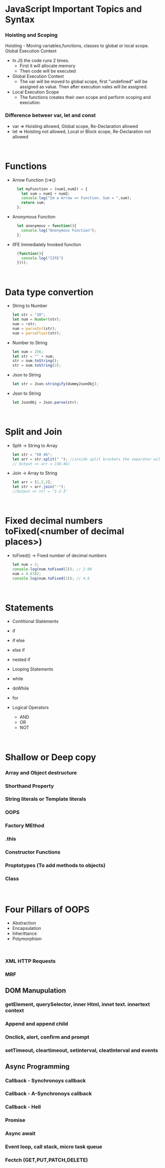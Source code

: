 # JavaScript Important Topics and Syntax <br/>

### Hoisting and Scoping
Hoisting - Moving variables,functions, classes to global or local scope.
Global Execution Context
- In JS the code runs 2 times.
  - First it will allocate memory
  - Then code will be executed
- Global Execution Context
  - The var will be moved to global scope, first "undefined" will be assigned as value. Then after execution vales will be assigned.
- Local Execution Scope
  - The functions creates their own scope and perform scoping and execution. 

### Difference betweer var, let and const
-  var => Hoisting allowed, Global scope, Re-Declaration allowed
-  let => Hoisting not allowed, Local or Block scope, Re-Declaration not allowed

<br/>

# Functions
- Arrow Function ()=>{}
  ```js
    let myFunction = (num1,num2) = {
      let sum = num1 + num2;
      console.log("Im a Arrow => Function. Sum = ",sum);
      return sum;
    };
    ```

- Anonymous Function
  ```js
    let anonymous = function(){
      console.log("Anonymous Function");
    };
    ```

- IIFE Immediately Invoked function
  ```js
    (function(){
      console.log("IIFE")
    })();
    ```

<br/>

# Data type convertion
- String to Number
  ```js
  let str = "10";
  let num = Number(str);
  num = +str;
  num = parseInt(str);
  num = parseFloat(str);
  ```
  
- Number to String
  ```js
  let num = 256;
  let str = "" + num;
  str = num.toString();
  str = num.toString(2);
  ```

- Json to String
  ```js
  let str = Json.stringify(dummyJsonObj);
  ```

- Json to String
  ```js
  let JsonObj = Json.parse(str);
  ```
  
<br/>

# Split and Join

- Split -> String to Array
  ```js
  let str = "50 46";
  let arr = str.split(" "); //inside split brackets the separator will be given.
  // Output => arr = [50,46]
  ```

- Join -> Array to String
  ```js
  let arr = [1,2,3];
  let str = arr.join("-");
  //Output => str = "1-2-3"
  ```
<br/>

# Fixed decimal numbers toFixed(\<number of decimal places\>)
- toFixed() -> Fixed number of decimal numbers
  ```js
  let num = 2;
  console.log(num.toFixed(2)); // 2.00
  num = 4.6782;
  console.log(num.toFixed(1)); // 4.6
  ```
  
<br/>

# Statements
-  Contitional Statements
  -  if
  -  if else
  -  else if
  -  nested if
    
-  Looping Statements
  -  while
  -  doWhile
  -  for

- Logical Operators
  -  AND
  -  OR
  -  NOT

 <br/>
 
# Shallow or Deep copy

### Array and Object destructure
### Shorthand Property
### String literals or Template literals
### OOPS
### Factory MEthod
### .this
### Constructor Functions
### Proptotypes (To add methods to objects)
### Class

<br/>

# Four Pillars of OOPS
-  Abstraction
-  Encapsulation
-  Inherittance
-  Polymorphism

<br/>

### XML HTTP Requests
### MRF
## DOM Manupulation
### getElement, querySelector, inner Html, innet text. innertext context
### Append and append child
### Onclick, alert, confirm and prompt
### setTimeout, cleartimeout, setinterval, cleatInterval and events
## Async Programming
### Callback - Synchronoys callback
### Callback - A-Synchronoys callback
### Callback - Hell
### Promise
### Async await
### Event loop, call stack, micro task queue
### Fectch (GET,PUT,PATCH,DELETE)
### 
### 
### 
### 
